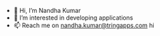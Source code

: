 - 👋 Hi, I’m Nandha Kumar
- 👀 I’m interested in developing applications
- 📫 Reach me on nandha.kumar@tringapps.com
hi
<!---
Nandhakumarnk22/Nandhakumarnk22 is a ✨ special ✨ repository because its `README.md` (this file) appears on your GitHub profile.
You can click the Preview link to take a look at your changes.
--->
